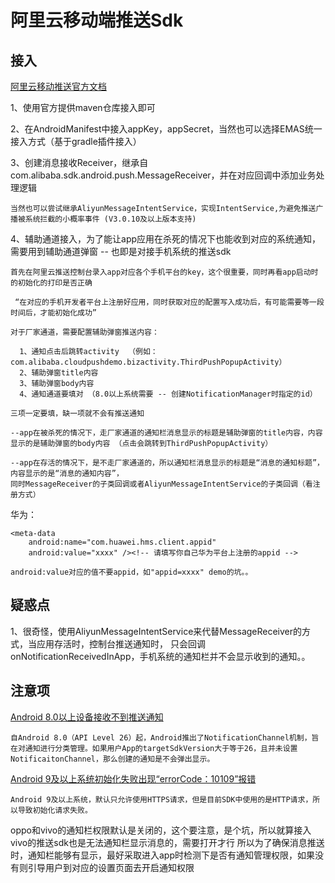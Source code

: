 # 阿里云移动端推送Sdk


## 接入

[阿里云移动推送官方文档](https://help.aliyun.com/product/30047.html?spm=a2c4g.11186623.6.540.1dd1228cXT4FCe)

1、使用官方提供maven仓库接入即可

2、在AndroidManifest中接入appKey，appSecret，当然也可以选择EMAS统一接入方式（基于gradle插件接入）

3、创建消息接收Receiver，继承自com.alibaba.sdk.android.push.MessageReceiver，并在对应回调中添加业务处理逻辑

    当然也可以尝试继承AliyunMessageIntentService，实现IntentService,为避免推送广播被系统拦截的小概率事件 (V3.0.10及以上版本支持)

4、辅助通道接入，为了能让app应用在杀死的情况下也能收到对应的系统通知，需要用到辅助通道弹窗 -- 也即是对接手机系统的推送sdk

    首先在阿里云推送控制台录入app对应各个手机平台的key，这个很重要，同时再看app启动时的初始化的打印是否正确

     “在对应的手机开发者平台上注册好应用，同时获取对应的配置写入成功后，有可能需要等一段时间后，才能初始化成功”

    对于厂家通道，需要配置辅助弹窗推送内容：

      1、通知点击后跳转activity  （例如：com.alibaba.cloudpushdemo.bizactivity.ThirdPushPopupActivity）
      2、辅助弹窗title内容
      3、辅助弹窗body内容
      4、通知通道要填对 （8.0以上系统需要 -- 创建NotificationManager时指定的id）

    三项一定要填，缺一项就不会有推送通知

    --app在被杀死的情况下，走厂家通道的通知栏消息显示的标题是辅助弹窗的title内容，内容显示的是辅助弹窗的body内容 （点击会跳转到ThirdPushPopupActivity）

    --app在存活的情况下，是不走厂家通道的，所以通知栏消息显示的标题是“消息的通知标题”，内容显示的是“消息的通知内容”，
    同时MessageReceiver的子类回调或者AliyunMessageIntentService的子类回调（看注册方式）


华为：

    <meta-data
        android:name="com.huawei.hms.client.appid"
        android:value="xxxx" /><!-- 请填写你自己华为平台上注册的appid -->

    android:value对应的值不要appid，如"appid=xxxx" demo的坑。。


## 疑惑点

1、很奇怪，使用AliyunMessageIntentService来代替MessageReceiver的方式，当应用存活时，控制台推送通知时，
只会回调onNotificationReceivedInApp，手机系统的通知栏并不会显示收到的通知。。

## 注意项

[Android 8.0以上设备接收不到推送通知](https://help.aliyun.com/knowledge_detail/67398.html)

    自Android 8.0（API Level 26）起，Android推出了NotificationChannel机制，旨在对通知进行分类管理。如果用户App的targetSdkVersion大于等于26，且并未设置NotificaitonChannel，那么创建的通知是不会弹出显示。


[Android 9及以上系统初始化失败出现“errorCode：10109”报错](https://help.aliyun.com/knowledge_detail/141757.html)

    Android 9及以上系统，默认只允许使用HTTPS请求，但是目前SDK中使用的是HTTP请求，所以导致初始化请求失败。
    
    
oppo和vivo的通知栏权限默认是关闭的，这个要注意，是个坑，所以就算接入vivo的推送sdk也是无法通知栏显示消息的，需要打开才行
所以为了确保消息推送时，通知栏能够有显示，最好采取进入app时检测下是否有通知管理权限，如果没有则引导用户到对应的设置页面去开启通知权限